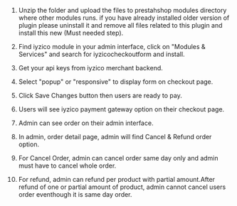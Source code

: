 1. Unzip the folder and upload the files to prestahshop modules directory where other modules runs.
   if you have already installed older version of plugin please uninstall it and remove all files related to this plugin and install this new (Must needed step).

2. Find iyzico module in your admin interface, click on "Modules & Services" and search for iyzicocheckoutform and install.

3. Get your api keys from iyzico merchant backend.

4. Select "popup" or "responsive" to display form on checkout page.

5. Click Save Changes button then users are ready to pay.

6. Users will see iyzico payment gateway option on their checkout page.

7. Admin can see order on their admin interface.

8. In admin, order detail page, admin will find Cancel & Refund order option.

9. For Cancel Order, admin can cancel order same day only and admin must have to cancel whole order.

10. For refund, admin can refund per product with partial amount.After refund of one or partial amount of product, admin cannot cancel users order eventhough it is same day order.
